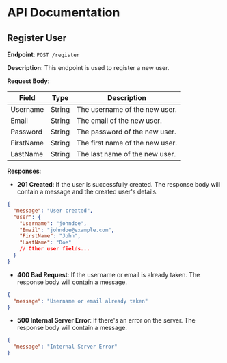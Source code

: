 # API Documentation

## Register User

**Endpoint**: `POST /register`

**Description**: This endpoint is used to register a new user.

**Request Body**:

| Field     | Type   | Description                   |
|-----------|--------|-------------------------------|
| Username  | String | The username of the new user. |
| Email     | String | The email of the new user.    |
| Password  | String | The password of the new user. |
| FirstName | String | The first name of the new user. |
| LastName  | String | The last name of the new user. |

**Responses**:

- **201 Created**: If the user is successfully created. The response body will contain a message and the created user's details.

```json
{
  "message": "User created",
  "user": {
    "Username": "johndoe",
    "Email": "johndoe@example.com",
    "FirstName": "John",
    "LastName": "Doe"
    // Other user fields...
  }
}
```

- **400 Bad Request**: If the username or email is already taken. The response body will contain a message.

```json
{
  "message": "Username or email already taken"
}
```

- **500 Internal Server Error**: If there's an error on the server. The response body will contain a message.

```json
{
  "message": "Internal Server Error"
}
```
